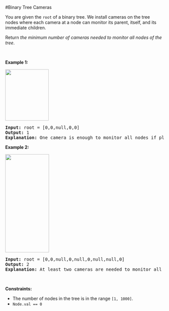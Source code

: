#Binary Tree Cameras
<p>You are given the <code>root</code> of a binary tree. We install cameras on the tree nodes where each camera at a node can monitor its parent, itself, and its immediate children.</p>
<p>Return <em>the minimum number of cameras needed to monitor all nodes of the tree</em>.</p>
<p> </p>
<p><strong class="example">Example 1:</strong></p>
<img alt="" src="https://assets.leetcode.com/uploads/2018/12/29/bst_cameras_01.png" style="width:138px;height:163px"/>
<pre><strong>Input:</strong> root = [0,0,null,0,0]
<strong>Output:</strong> 1
<strong>Explanation:</strong> One camera is enough to monitor all nodes if placed as shown.
</pre>
<p><strong class="example">Example 2:</strong></p>
<img alt="" src="https://assets.leetcode.com/uploads/2018/12/29/bst_cameras_02.png" style="width:139px;height:312px"/>
<pre><strong>Input:</strong> root = [0,0,null,0,null,0,null,null,0]
<strong>Output:</strong> 2
<strong>Explanation:</strong> At least two cameras are needed to monitor all nodes of the tree. The above image shows one of the valid configurations of camera placement.
</pre>
<p> </p>
<p><strong>Constraints:</strong></p>
<ul>
<li>The number of nodes in the tree is in the range <code>[1, 1000]</code>.</li>
<li><code>Node.val == 0</code></li>
</ul>
